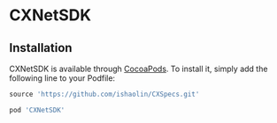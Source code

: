 # CXNetSDK

## Installation

CXNetSDK is available through [CocoaPods](http://cocoapods.org). To install
it, simply add the following line to your Podfile:

```ruby
source 'https://github.com/ishaolin/CXSpecs.git'

pod 'CXNetSDK'
```